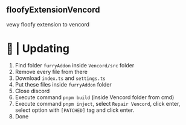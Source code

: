 ## floofyExtensionVencord
vewy floofy extension to vencord


# 🤔 | Updating
1. Find folder `furryAddon` inside `Vencord/src` folder
2. Remove every file from there
3. Download `index.ts` and `settings.ts`
4. Put these files inside `furryAddon` folder
5. Close discord
6. Execute command `pnpm build` (inside Vencord folder from cmd)
7. Execute command `pnpm inject`, select `Repair Vencord`, click enter, select option with `[PATCHED]` tag and click enter.
8. Done
